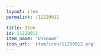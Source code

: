 ```yaml
---
layout: item
permalink: /11220011

title: Item
id: 11220011
item_name: 'Unknown'
icon_url: 'item/icon/11250012.png'
---
```

